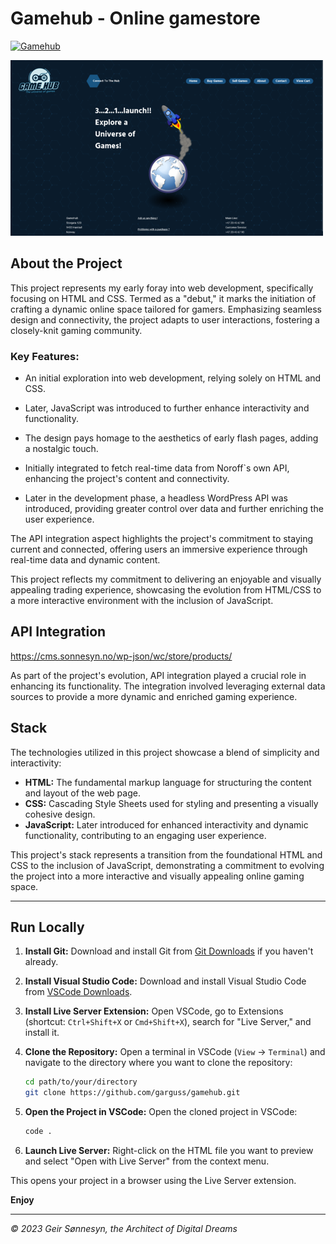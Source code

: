 # Gamehub - Online gamestore

[![Gamehub](https://img.shields.io/badge/Check%20out%20Gamehub%20here-125682)](https://gamehub-unicornpoop.netlify.app/)

![image](/assets/img/Gamehub_screenshot.png)

## About the Project

This project represents my early foray into web development, specifically focusing on HTML and CSS. Termed as a "debut," it marks the initiation of crafting a dynamic online space tailored for gamers. Emphasizing seamless design and connectivity, the project adapts to user interactions, fostering a closely-knit gaming community.

### Key Features:

- An initial exploration into web development, relying solely on HTML and CSS.
- Later, JavaScript was introduced to further enhance interactivity and functionality.
- The design pays homage to the aesthetics of early flash pages, adding a nostalgic touch.
- Initially integrated to fetch real-time data from Noroff`s own API, enhancing the project's content and connectivity.

- Later in the development phase, a headless WordPress API was introduced, providing greater control over data and further enriching the user experience.

The API integration aspect highlights the project's commitment to staying current and connected, offering users an immersive experience through real-time data and dynamic content.

This project reflects my commitment to delivering an enjoyable and visually appealing trading experience, showcasing the evolution from HTML/CSS to a more interactive environment with the inclusion of JavaScript.
## API Integration
https://cms.sonnesyn.no/wp-json/wc/store/products/

As part of the project's evolution, API integration played a crucial role in enhancing its functionality. The integration involved leveraging external data sources to provide a more dynamic and enriched gaming experience.

## Stack

The technologies utilized in this project showcase a blend of simplicity and interactivity:

- **HTML:** The fundamental markup language for structuring the content and layout of the web page.
- **CSS:** Cascading Style Sheets used for styling and presenting a visually cohesive design.
- **JavaScript:** Later introduced for enhanced interactivity and dynamic functionality, contributing to an engaging user experience.

This project's stack represents a transition from the foundational HTML and CSS to the inclusion of JavaScript, demonstrating a commitment to evolving the project into a more interactive and visually appealing online gaming space.

---

## Run Locally

1. **Install Git:**
   Download and install Git from [Git Downloads](https://git-scm.com/downloads) if you haven't already.

2. **Install Visual Studio Code:**
   Download and install Visual Studio Code from [VSCode Downloads](https://code.visualstudio.com/download).

3. **Install Live Server Extension:**
   Open VSCode, go to Extensions (shortcut: `Ctrl+Shift+X` or `Cmd+Shift+X`), search for "Live Server," and install it.

4. **Clone the Repository:**
   Open a terminal in VSCode (`View` -> `Terminal`) and navigate to the directory where you want to clone the repository:

   ```bash
   cd path/to/your/directory
   git clone https://github.com/garguss/gamehub.git
   ```

5. **Open the Project in VSCode:**
   Open the cloned project in VSCode:

   ```bash
   code .
   ```

6. **Launch Live Server:**
   Right-click on the HTML file you want to preview and select "Open with Live Server" from the context menu.

This opens your project in a browser using the Live Server extension.

**Enjoy**

---

_© 2023 Geir Sønnesyn, the Architect of Digital Dreams_

